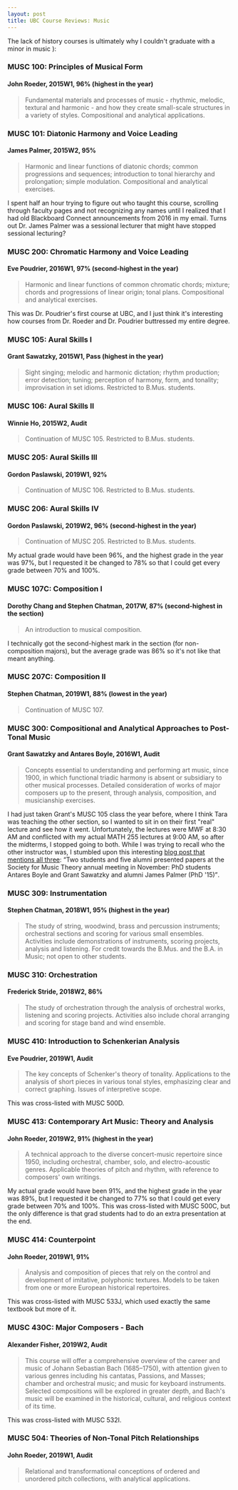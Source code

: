 ```yaml
---
layout: post
title: UBC Course Reviews: Music
---
```

The lack of history courses is ultimately why I couldn't graduate with a minor in music ):

<!--more-->

### MUSC 100: Principles of Musical Form
#### John Roeder, 2015W1, 96% (highest in the year)

> Fundamental materials and processes of music - rhythmic, melodic, textural and harmonic - and how they create small-scale structures in a variety of styles. Compositional and analytical applications.

### MUSC 101: Diatonic Harmony and Voice Leading
#### James Palmer, 2015W2, 95%

> Harmonic and linear functions of diatonic chords; common progressions and sequences; introduction to tonal hierarchy and prolongation; simple modulation. Compositional and analytical exercises.

I spent half an hour trying to figure out who taught this course, scrolling through faculty pages and not recognizing any names until I realized that I had old Blackboard Connect announcements from 2016 in my email. Turns out Dr. James Palmer was a sessional lecturer that might have stopped sessional lecturing?

### MUSC 200: Chromatic Harmony and Voice Leading
#### Eve Poudrier, 2016W1, 97% (second-highest in the year)

> Harmonic and linear functions of common chromatic chords; mixture; chords and progressions of linear origin; tonal plans. Compositional and analytical exercises.

This was Dr. Poudrier's first course at UBC, and I just think it's interesting how courses from Dr. Roeder and Dr. Poudrier buttressed my entire degree.

### MUSC 105: Aural Skills I
#### Grant Sawatzky, 2015W1, Pass (highest in the year)

> Sight singing; melodic and harmonic dictation; rhythm production; error detection; tuning; perception of harmony, form, and tonality; improvisation in set idioms. Restricted to B.Mus. students.

### MUSC 106: Aural Skills II
#### Winnie Ho, 2015W2, Audit

> Continuation of MUSC 105. Restricted to B.Mus. students.

### MUSC 205: Aural Skills III
#### Gordon Paslawski, 2019W1, 92%

> Continuation of MUSC 106. Restricted to B.Mus. students.

### MUSC 206: Aural Skills IV
#### Gordon Paslawski, 2019W2, 96% (second-highest in the year)

> Continuation of MUSC 205. Restricted to B.Mus. students.

My actual grade would have been 96%, and the highest grade in the year was 97%, but I requested it be changed to 78% so that I could get every grade between 70% and 100%.

### MUSC 107C: Composition I
#### Dorothy Chang and Stephen Chatman, 2017W, 87% (second-highest in the section)

> An introduction to musical composition.

I technically got the second-highest mark in the section (for non-composition majors), but the average grade was 86% so it's not like that meant anything.

### MUSC 207C: Composition II
#### Stephen Chatman, 2019W1, 88% (lowest in the year)

> Continuation of MUSC 107.

### MUSC 300: Compositional and Analytical Approaches to Post-Tonal Music
#### Grant Sawatzky and Antares Boyle, 2016W1, Audit

> Concepts essential to understanding and performing art music, since 1900, in which functional triadic harmony is absent or subsidiary to other musical processes. Detailed consideration of works of major composers up to the present, through analysis, composition, and musicianship exercises.

I had just taken Grant's MUSC 105 class the year before, where I think Tara was teaching the other section, so I wanted to sit in on their first "real" lecture and see how it went. Unfortunately, the lectures were MWF at 8:30 AM and conflicted with my actual MATH 255 lectures at 9:00 AM, so after the midterms, I stopped going to both. While I was trying to recall who the other instructor was, I stumbled upon this interesting <a href="https://ubc-music.squarespace.com/blog/2017/11/28/catching-up-with-our-students">blog post that mentions all three</a>: <q>Two students and five alumni presented papers at the Society for Music Theory annual meeting in November: PhD students Antares Boyle and Grant Sawatzky and alumni James Palmer (PhD '15)</q>.

### MUSC 309: Instrumentation
#### Stephen Chatman, 2018W1, 95% (highest in the year)

> The study of string, woodwind, brass and percussion instruments; orchestral sections and scoring for various small ensembles. Activities include demonstrations of instruments, scoring projects, analysis and listening. For credit towards the B.Mus. and the B.A. in Music; not open to other students.

### MUSC 310: Orchestration
#### Frederick Stride, 2018W2, 86%

> The study of orchestration through the analysis of orchestral works, listening and scoring projects. Activities also include choral arranging and scoring for stage band and wind ensemble.

### MUSC 410: Introduction to Schenkerian Analysis
#### Eve Poudrier, 2019W1, Audit

> The key concepts of Schenker's theory of tonality. Applications to the analysis of short pieces in various tonal styles, emphasizing clear and correct graphing. Issues of interpretive scope.

This was cross-listed with MUSC 500D.

### MUSC 413: Contemporary Art Music: Theory and Analysis
#### John Roeder, 2019W2, 91% (highest in the year)

> A technical approach to the diverse concert-music repertoire since 1950, including orchestral, chamber, solo, and electro-acoustic genres. Applicable theories of pitch and rhythm, with reference to composers' own writings.

My actual grade would have been 91%, and the highest grade in the year was 89%, but I requested it be changed to 77% so that I could get every grade between 70% and 100%. This was cross-listed with MUSC 500C, but the only difference is that grad students had to do an extra presentation at the end.

### MUSC 414: Counterpoint
#### John Roeder, 2019W1, 91%

> Analysis and composition of pieces that rely on the control and development of imitative, polyphonic textures. Models to be taken from one or more European historical repertoires.

This was cross-listed with MUSC 533J, which used exactly the same textbook but more of it.

### MUSC 430C: Major Composers - Bach
#### Alexander Fisher, 2019W2, Audit

> This course will offer a comprehensive overview of the career and music of Johann Sebastian Bach (1685–1750), with attention given to various genres including his cantatas, Passions, and Masses; chamber and orchestral music; and music for keyboard instruments. Selected compositions will be explored in greater depth, and Bach's music will be examined in the historical, cultural, and religious context of its time.

This was cross-listed with MUSC 532I.

### MUSC 504: Theories of Non-Tonal Pitch Relationships
#### John Roeder, 2019W1, Audit

> Relational and transformational conceptions of ordered and unordered pitch collections, with analytical applications.
